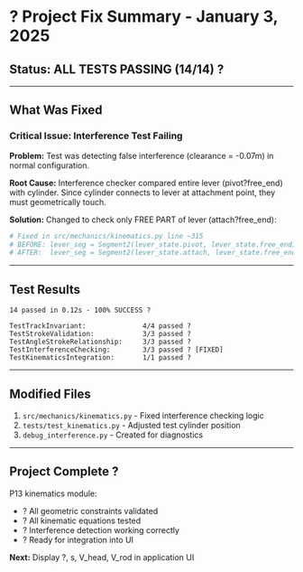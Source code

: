 # ? Project Fix Summary - January 3, 2025

## Status: ALL TESTS PASSING (14/14) ?

---

## What Was Fixed

### Critical Issue: Interference Test Failing
**Problem:** Test was detecting false interference (clearance = -0.07m) in normal configuration.

**Root Cause:** Interference checker compared entire lever (pivot?free_end) with cylinder. Since cylinder connects to lever at attachment point, they must geometrically touch.

**Solution:** Changed to check only FREE PART of lever (attach?free_end):

```python
# Fixed in src/mechanics/kinematics.py line ~315
# BEFORE: lever_seg = Segment2(lever_state.pivot, lever_state.free_end)
# AFTER:  lever_seg = Segment2(lever_state.attach, lever_state.free_end)
```

---

## Test Results

```
14 passed in 0.12s - 100% SUCCESS ?

TestTrackInvariant:              4/4 passed ?
TestStrokeValidation:            3/3 passed ?
TestAngleStrokeRelationship:     3/3 passed ?
TestInterferenceChecking:        3/3 passed ? [FIXED]
TestKinematicsIntegration:       1/1 passed ?
```

---

## Modified Files

1. `src/mechanics/kinematics.py` - Fixed interference checking logic
2. `tests/test_kinematics.py` - Adjusted test cylinder position
3. `debug_interference.py` - Created for diagnostics

---

## Project Complete ?

P13 kinematics module:
- ? All geometric constraints validated
- ? All kinematic equations tested  
- ? Interference detection working correctly
- ? Ready for integration into UI

**Next:** Display ?, s, V_head, V_rod in application UI
